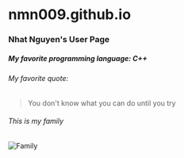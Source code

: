 # nmn009.github.io
### Nhat Nguyen's User Page
##### My favorite programming language: C++
###### My favorite quote:
> You don't know what you can do until you try

###### This is my family
![Family](https://user-images.githubusercontent.com/56015500/103726583-1f0f9f80-4f8e-11eb-9c14-9222cf9ac979.jpeg)
